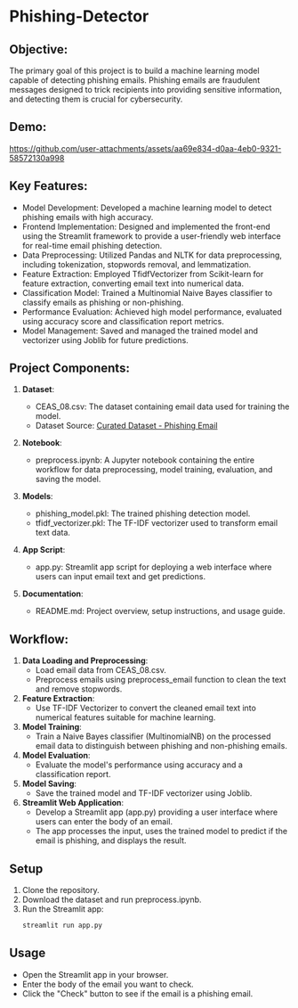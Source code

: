 # Phishing-Detector

## Objective:
The primary goal of this project is to build a machine learning model capable of detecting phishing emails. Phishing emails are fraudulent messages designed to trick recipients into providing sensitive information, and detecting them is crucial for cybersecurity.

## Demo:

https://github.com/user-attachments/assets/aa69e834-d0aa-4eb0-9321-58572130a998

## Key Features:
- Model Development: Developed a machine learning model to detect phishing emails with high accuracy.
- Frontend Implementation: Designed and implemented the front-end using the Streamlit framework to provide a user-friendly web interface for real-time email phishing detection.
- Data Preprocessing: Utilized Pandas and NLTK for data preprocessing, including tokenization, stopwords removal, and lemmatization.
- Feature Extraction: Employed TfidfVectorizer from Scikit-learn for feature extraction, converting email text into numerical data.
- Classification Model: Trained a Multinomial Naive Bayes classifier to classify emails as phishing or non-phishing.
- Performance Evaluation: Achieved high model performance, evaluated using accuracy score and classification report metrics.
- Model Management: Saved and managed the trained model and vectorizer using Joblib for future predictions.

## Project Components:

1. **Dataset**:
    - CEAS_08.csv: The dataset containing email data used for training the model.
    - Dataset Source: [Curated Dataset - Phishing Email](https://figshare.com/articles/dataset/Curated_Dataset_-_Phishing_Email/24899952?file=43817124)

2. **Notebook**:
    - preprocess.ipynb: A Jupyter notebook containing the entire workflow for data preprocessing, model training, evaluation, and saving the model.

3. **Models**:
    - phishing_model.pkl: The trained phishing detection model.
    - tfidf_vectorizer.pkl: The TF-IDF vectorizer used to transform email text data.

4. **App Script**:
    - app.py: Streamlit app script for deploying a web interface where users can input email text and get predictions.

5. **Documentation**:
    - README.md: Project overview, setup instructions, and usage guide.

## Workflow:

1. **Data Loading and Preprocessing**:
    - Load email data from CEAS_08.csv.
    - Preprocess emails using preprocess_email function to clean the text and remove stopwords.
2. **Feature Extraction**:
    - Use TF-IDF Vectorizer to convert the cleaned email text into numerical features suitable for machine learning.
3. **Model Training**:
    - Train a Naive Bayes classifier (MultinomialNB) on the processed email data to distinguish between phishing and non-phishing emails.
4. **Model Evaluation**:
    - Evaluate the model's performance using accuracy and a classification report.
5. **Model Saving**:
    - Save the trained model and TF-IDF vectorizer using Joblib.
6. **Streamlit Web Application**:
    - Develop a Streamlit app (app.py) providing a user interface where users can enter the body of an email.
    - The app processes the input, uses the trained model to predict if the email is phishing, and displays the result.

## Setup

1. Clone the repository.
2. Download the dataset and run preprocess.ipynb.
3. Run the Streamlit app:
    ```bash
    streamlit run app.py
    ```

## Usage

- Open the Streamlit app in your browser.
- Enter the body of the email you want to check.
- Click the "Check" button to see if the email is a phishing email.
